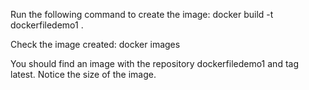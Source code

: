 Run the following command to create the image:
docker build -t dockerfiledemo1 .

Check the image created:
docker images

You should find an image with the repository dockerfiledemo1 and tag latest.
Notice the size of the image.
